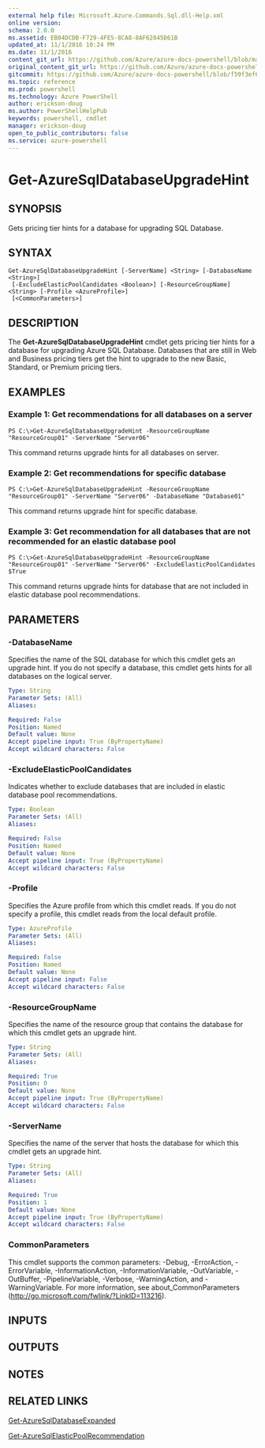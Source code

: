 ```yaml
---
external help file: Microsoft.Azure.Commands.Sql.dll-Help.xml
online version: 
schema: 2.0.0
ms.assetid: EB04DCDB-F729-4FE5-8CA8-8AF62845D61B
updated_at: 11/1/2016 10:24 PM
ms.date: 11/1/2016
content_git_url: https://github.com/Azure/azure-docs-powershell/blob/master/azureps-cmdlets-docs/ResourceManager/AzureRM.Sql/v0.9.8/Get-AzureSqlDatabaseUpgradeHint.md
original_content_git_url: https://github.com/Azure/azure-docs-powershell/blob/master/azureps-cmdlets-docs/ResourceManager/AzureRM.Sql/v0.9.8/Get-AzureSqlDatabaseUpgradeHint.md
gitcommit: https://github.com/Azure/azure-docs-powershell/blob/f59f3ef60bc592383812213e69fd77ba950759ed/azureps-cmdlets-docs/ResourceManager/AzureRM.Sql/v0.9.8/Get-AzureSqlDatabaseUpgradeHint.md
ms.topic: reference
ms.prod: powershell
ms.technology: Azure PowerShell
author: erickson-doug
ms.author: PowerShellHelpPub
keywords: powershell, cmdlet
manager: erickson-doug
open_to_public_contributors: false
ms.service: azure-powershell
---
```


# Get-AzureSqlDatabaseUpgradeHint

## SYNOPSIS
Gets pricing tier hints for a database for upgrading SQL Database.

## SYNTAX

```
Get-AzureSqlDatabaseUpgradeHint [-ServerName] <String> [-DatabaseName <String>]
 [-ExcludeElasticPoolCandidates <Boolean>] [-ResourceGroupName] <String> [-Profile <AzureProfile>]
 [<CommonParameters>]
```

## DESCRIPTION
The **Get-AzureSqlDatabaseUpgradeHint** cmdlet gets pricing tier hints for a database for upgrading Azure SQL Database.
Databases that are still in Web and Business pricing tiers get the hint to upgrade to the new Basic, Standard, or Premium pricing tiers.

## EXAMPLES

### Example 1: Get recommendations for all databases on a server
```
PS C:\>Get-AzureSqlDatabaseUpgradeHint -ResourceGroupName "ResourceGroup01" -ServerName "Server06"
```

This command returns upgrade hints for all databases on server.

### Example 2: Get recommendations for specific database
```
PS C:\>Get-AzureSqlDatabaseUpgradeHint -ResourceGroupName "ResourceGroup01" -ServerName "Server06" -DatabaseName "Database01"
```

This command returns upgrade hint for specific database.

### Example 3: Get recommendation for all databases that are not recommended for an elastic database pool
```
PS C:\>Get-AzureSqlDatabaseUpgradeHint -ResourceGroupName "ResourceGroup01" -ServerName "Server06" -ExcludeElasticPoolCandidates $True
```

This command returns upgrade hints for database that are not included in elastic database pool recommendations.

## PARAMETERS

### -DatabaseName
Specifies the name of the SQL database for which this cmdlet gets an upgrade hint.
If you do not specify a database, this cmdlet gets hints for all databases on the logical server.

```yaml
Type: String
Parameter Sets: (All)
Aliases: 

Required: False
Position: Named
Default value: None
Accept pipeline input: True (ByPropertyName)
Accept wildcard characters: False
```

### -ExcludeElasticPoolCandidates
Indicates whether to exclude databases that are included in elastic database pool recommendations.

```yaml
Type: Boolean
Parameter Sets: (All)
Aliases: 

Required: False
Position: Named
Default value: None
Accept pipeline input: True (ByPropertyName)
Accept wildcard characters: False
```

### -Profile
Specifies the Azure profile from which this cmdlet reads.
If you do not specify a profile, this cmdlet reads from the local default profile.

```yaml
Type: AzureProfile
Parameter Sets: (All)
Aliases: 

Required: False
Position: Named
Default value: None
Accept pipeline input: False
Accept wildcard characters: False
```

### -ResourceGroupName
Specifies the name of the resource group that contains the database for which this cmdlet gets an upgrade hint.

```yaml
Type: String
Parameter Sets: (All)
Aliases: 

Required: True
Position: 0
Default value: None
Accept pipeline input: True (ByPropertyName)
Accept wildcard characters: False
```

### -ServerName
Specifies the name of the server that hosts the database for which this cmdlet gets an upgrade hint.

```yaml
Type: String
Parameter Sets: (All)
Aliases: 

Required: True
Position: 1
Default value: None
Accept pipeline input: True (ByPropertyName)
Accept wildcard characters: False
```

### CommonParameters
This cmdlet supports the common parameters: -Debug, -ErrorAction, -ErrorVariable, -InformationAction, -InformationVariable, -OutVariable, -OutBuffer, -PipelineVariable, -Verbose, -WarningAction, and -WarningVariable. For more information, see about_CommonParameters (http://go.microsoft.com/fwlink/?LinkID=113216).

## INPUTS

## OUTPUTS

## NOTES

## RELATED LINKS

[Get-AzureSqlDatabaseExpanded](xref:ResourceManager/AzureRM.Sql/v0.9.8/Get-AzureSqlDatabaseExpanded.md)

[Get-AzureSqlElasticPoolRecommendation](xref:ResourceManager/AzureRM.Sql/v0.9.8/Get-AzureSqlElasticPoolRecommendation.md)


